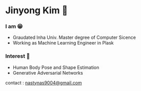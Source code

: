 # Jinyong Kim 🙉

### I am 😁

- Graudated Inha Univ. Master degree of Computer Sicence
- Working as Machine Learning Engineer in Plask


### Interest 🎈
- Human Body Pose and Shape Estimation
- Generative Adversarial Networks


contact : nastynas9004@gmail.com
